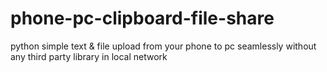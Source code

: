 # phone-pc-clipboard-file-share
python simple text &amp; file upload from your phone to pc seamlessly without any third party library in local network
